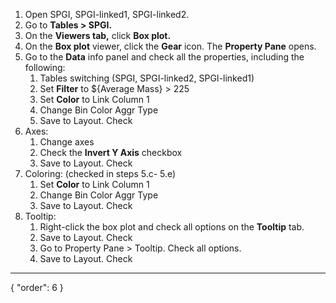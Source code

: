 1. Open SPGI, SPGI-linked1, SPGI-linked2.
2. Go to **Tables > SPGI.**
3. On the **Viewers tab,** click **Box plot.**
4. On the **Box plot** viewer, click the **Gear** icon. The **Property Pane** opens.
5. Go to the **Data** info panel and check all the properties, including the following:
    1. Tables switching (SPGI, SPGI-linked2, SPGI-linked1)
    2. Set **Filter** to ${Average Mass} > 225
    3. Set **Color** to Link Column 1
    4. Change Bin Color Aggr Type
    5. Save to Layout. Check
6. Axes:
    1. Change axes
    2. Check the **Invert Y Axis** checkbox
    3. Save to Layout. Check
7. Coloring: (checked in steps 5.c- 5.e)
    1. Set **Color** to Link Column 1
    2. Change Bin Color Aggr Type
    3. Save to Layout. Check
8. Tooltip:
    1. Right-click the box plot and check all options on the **Tooltip** tab.
    2. Save to Layout. Check
    3. Go to Property Pane > Tooltip. Check all options.
    4. Save to Layout. Check
---
{
  "order": 6
}